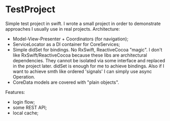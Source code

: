 # TestProject
Simple test project in swift.
I wrote a small project in order to demonstrate approaches I usually use in real projects.
Architecture: 
- Model-View-Presenter + Coordinators (for navigation);
- ServiceLocator as a DI container for CoreServices;
- Simple didSet for bindings. No RxSwift, ReactiveCocoa "magic".
I don't like RxSwift/ReactiveCocoa because these libs are architectural dependencies. 
They cannot be isolated via some interface and replaced in the project later.
didSet is enough for me to achieve bindings. Also if I want to achieve smth like ordered 'signals' I can simply use async Operation. 
- CoreData models are covered with "plain objects". 

Features:
- login flow;
- some REST API;
- local cache;
